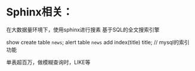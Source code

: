 Sphinx相关：
=================================
在大数据量环境下，使用sphinx进行搜素
基于SQL的全文搜索引擎

show create table `news`;
alert table `news` add index(title) title; // mysql的索引功能

单表超百万，做模糊查询时，LIKE等
